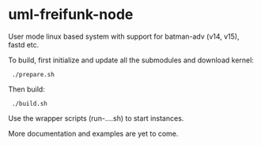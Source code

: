 # uml-freifunk-node
User mode linux based system with support for batman-adv (v14, v15), fastd etc.

To build, first initialize and update all the submodules and download kernel:
```
 ./prepare.sh
```

Then build:
```
 ./build.sh
```

Use the wrapper scripts (run-....sh) to start instances.

More documentation and examples are yet to come.
